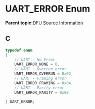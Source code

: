 # UART\_ERROR Enum

**Parent topic:**[DFU Source Information](GUID-601EC36F-434F-4CEE-BF96-232B23F39458.md)

## C

```c
typedef enum
{
    // UART - No Error
    UART_ERROR_NONE = 0,
    // UART - Overrun error
    UART_ERROR_OVERRUN = 0x02,
    // UART - Framing error
    UART_ERROR_FRAMING = 0x04,
    // UART - Parity error
    UART_ERROR_PARITY = 0x08
    
} UART_ERROR;

```

